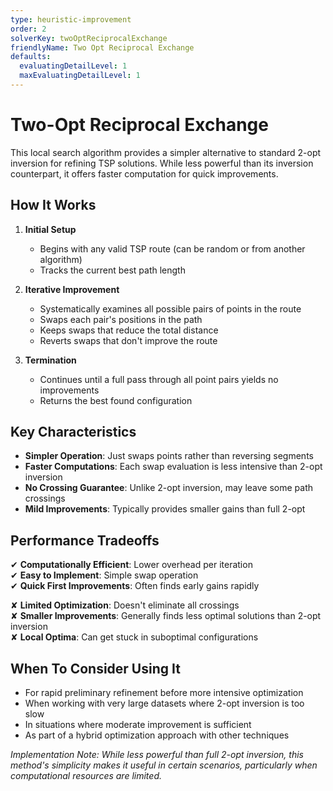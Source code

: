 ```yaml
---
type: heuristic-improvement
order: 2
solverKey: twoOptReciprocalExchange
friendlyName: Two Opt Reciprocal Exchange
defaults:
  evaluatingDetailLevel: 1
  maxEvaluatingDetailLevel: 1
---
```


# Two-Opt Reciprocal Exchange

This local search algorithm provides a simpler alternative to standard 2-opt inversion for refining TSP solutions. While less powerful than its inversion counterpart, it offers faster computation for quick improvements.

## How It Works

1. **Initial Setup**

   - Begins with any valid TSP route (can be random or from another algorithm)
   - Tracks the current best path length

2. **Iterative Improvement**

   - Systematically examines all possible pairs of points in the route
   - Swaps each pair's positions in the path
   - Keeps swaps that reduce the total distance
   - Reverts swaps that don't improve the route

3. **Termination**
   - Continues until a full pass through all point pairs yields no improvements
   - Returns the best found configuration

## Key Characteristics

- **Simpler Operation**: Just swaps points rather than reversing segments
- **Faster Computations**: Each swap evaluation is less intensive than 2-opt inversion
- **No Crossing Guarantee**: Unlike 2-opt inversion, may leave some path crossings
- **Mild Improvements**: Typically provides smaller gains than full 2-opt

## Performance Tradeoffs

✔ **Computationally Efficient**: Lower overhead per iteration  
✔ **Easy to Implement**: Simple swap operation  
✔ **Quick First Improvements**: Often finds early gains rapidly

✘ **Limited Optimization**: Doesn't eliminate all crossings  
✘ **Smaller Improvements**: Generally finds less optimal solutions than 2-opt inversion  
✘ **Local Optima**: Can get stuck in suboptimal configurations

## When To Consider Using It

- For rapid preliminary refinement before more intensive optimization
- When working with very large datasets where 2-opt inversion is too slow
- In situations where moderate improvement is sufficient
- As part of a hybrid optimization approach with other techniques

_Implementation Note: While less powerful than full 2-opt inversion, this method's simplicity makes it useful in certain scenarios, particularly when computational resources are limited._
